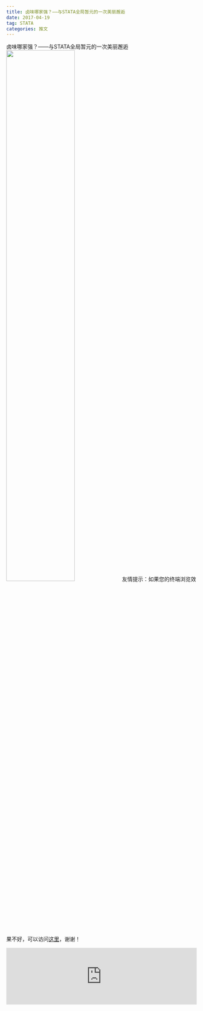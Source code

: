 ```yaml
---
title: 卤味哪家强？——与STATA全局暂元的一次美丽邂逅
date: 2017-04-19
tag: STATA
categories: 推文
---
```

卤味哪家强？——与STATA全局暂元的一次美丽邂逅
<img src="http://mmbiz.qpic.cn/mmbiz_jpg/ACviaWTBFxhaOzdWMpcxf9awuTDpwhRlDu11f5BUk91z1R2WicDZQRCVeQ2ANbvf59zxXdC7jVC089xic0GeicibBNw/0?wx_fmt.jpeg" style="width: 60%; height: auto;"/><!--more-->
友情提示：如果您的终端浏览效果不好，可以访问[这里](https://stata-club.github.io/stata_article/2017-04-19.html)，谢谢！
<iframe src="https://stata-club.github.io/stata_article/2017-04-19.html" id="iframepage" frameborder="0" scrolling="no" marginheight="0" marginwidth="0" width="100%" onLoad="iFrameHeight()"></iframe>
<script type="text/javascript" language="javascript">
function iFrameHeight() {
var ifm= document.getElementById("iframepage");
var subWeb = document.frames ? document.frames["iframepage"].document : ifm.contentDocument;   
if(ifm != null && subWeb != null) {
 ifm.height = subWeb.body.scrollHeight;
} 
} 
</script> 